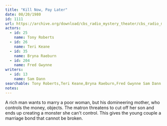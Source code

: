 ```yaml
---
title: "Kill Now, Pay Later"
date: 08/20/1980
id: 1111
url: https://archive.org/download/cbs_radio_mystery_theater/cbs_radio_mystery_theater-1101-1150.zip/cbs_radio_mystery_theater-1101-1150%2Fcbsrmt_1111_kill_now_pay_later.mp3
actors:  
  - id: 25
    name: Tony Roberts  
  - id: 26
    name: Teri Keane  
  - id: 35
    name: Bryna Raeburn  
  - id: 204
    name: Fred Gwynne
writers:  
  - id: 13
    name: Sam Dann
searchable: Tony Roberts,Teri Keane,Bryna Raeburn,Fred Gwynne Sam Dann
notes:  
---
```

A rich man wants to marry a poor woman, but his domineering mother, who controls the money, objects. The matron threatens to cut off her son and ends up creating a monster she can't control. This gives the young couple a marriage bond that cannot be broken.